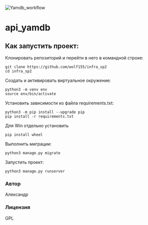 ![Yamdb_workflow](https://github.com/wolf155/yamdb_final/workflows/yamdb_workflow.yaml/badge.svg)

# api_yamdb
## **Как запустить проект:**

Клонировать репозиторий и перейти в него в командной строке:
```
git clone https://github.com/wolf155/infra_sp2
cd infra_sp2
```
Cоздать и активировать виртуальное окружение:
```
python3 -m venv env
source env/bin/activate
```
Установить зависимости из файла requirements.txt:
```
python3 -m pip install --upgrade pip
pip install -r requirements.txt
```
Для Win отдельно установить
```
pip install wheel
```


Выполнить миграции:

```
python3 manage.py migrate
```
Запустить проект:
```
python3 manage.py runserver
```

### Автор
Александр

### Лицензия
GPL

